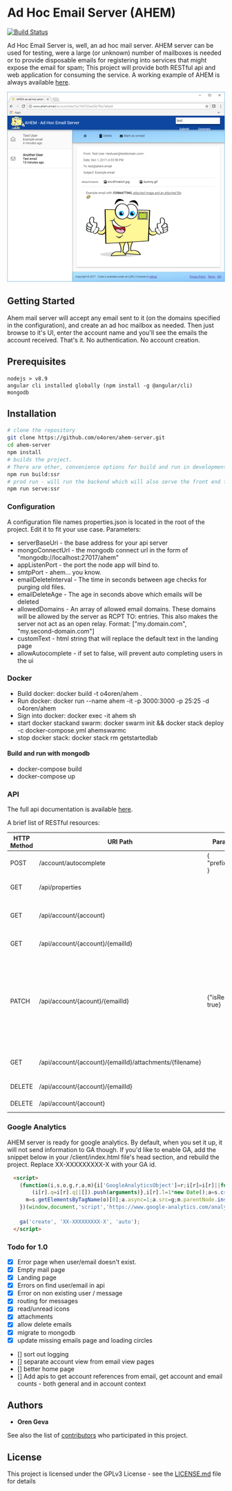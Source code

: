 
# Ad Hoc Email Server (AHEM)
[![Build Status](https://travis-ci.org/o4oren/Ad-Hoc-Email-Server.svg?branch=master)](https://travis-ci.org/o4oren/Ad-Hoc-Email-Server)

Ad Hoc Email Server is, well, an ad hoc mail server. 
AHEM server can be used for testing, were a large (or unknown) number of mailboxes is needed or to provide disposable emails for registering into services that might expose the email for spam;
This project will provide both RESTful api and web application for consuming the service.
A working example of AHEM is always available [here](http://www.ahem.email "AHEM - Ad Hoc Disposable Temporary Email addresss").


![Alt text](/client/assets/images/screenshot.png?raw=true "AHEM mail server")

## Getting Started
Ahem mail server will accept any email sent to it (on the domains specified in the configuration), and create an ad hoc mailbox as needed.
Then just browse to it's UI, enter the account name and you'll see the emails the account received.
That's it. No authentication. No account creation.

## Prerequisites
```
nodejs > v8.9 
angular cli installed globally (npm install -g @angular/cli)
mongodb
```

## Installation
```bash
# clone the repository
git clone https://github.com/o4oren/ahem-server.git
cd ahem-server
npm install
# builds the project.
# There are other, convenience options for build and run in development mode.
npm run build:ssr
# prod run - will run the backend which will also serve the front end form the `dist` folder.
npm run serve:ssr
```

### Configuration
A configuration file names properties.json is located in the root of the project.
Edit it to fit your use case.
Parameters:
* serverBaseUri - the base address for your api server
* mongoConnectUrl - the mongodb connect url in the form of "mongodb://localhost:27017/ahem"
* appListenPort - the port the node app will bind to.
* smtpPort - ahem... you know.
* emailDeleteInterval - The time in seconds between age checks for purging old files.
* emailDeleteAge - The age in seconds above which emails will be deleted
* allowedDomains - An array of allowed email domains. These domains will be allowed by the server as RCPT TO: entries. This also makes the server not act as an open relay. Format: ["my.domain.com", "my.second-domain.com"]
* customText - html string that will replace the default text in the landing page
* allowAutocomplete - if set to false, will prevent auto completing users in the ui

### Docker
* Build docker: docker build -t o4oren/ahem .
* Run docker: docker run --name ahem -it -p 3000:3000 -p 25:25 -d o4oren/ahem
* Sign into docker: docker exec -it ahem sh
* start docker stackand swarm: docker swarm init && docker stack deploy -c docker-compose.yml ahemswarmc
* stop docker stack: docker stack rm getstartedlab

#### Build and run with mongodb
* docker-compose build
* docker-compose up

### API

The full api documentation is available [here](http://www.ahem.email/help/api "AHEM - API Help").

A brief list of RESTful resources:

HTTP Method | URI Path | Parameters | Descritpion
--- | --- | --- | ---
POST | /account/autocomplete | { "prefix":"value" } | Returns a partial list of accounts
GET | /api/properties | |returns the properties.json content
GET | /api/account/{account} | |returns a list of the email objects in the account
GET | /api/account/{account}/{emailId} | |Gets the contents of a specific email
PATCH | /api/account/{acount}/{emailId} | {"isRead" : true} |Updates the emailInfo object (representation of the email meta data in the user's account. Currently, only the isRead field is supported.
GET | /api/account/{account}/{emailId}/attachments/{filename} | |Downloads a specific attachment form an email
DELETE | /api/account/{account}/{emailId} | |Deletes a specific email
DELETE | /api/account/{account} | | Deletes a whole account

### Google Analytics

AHEM server is ready for google analytics. By default, when you set it up, it will not send information to GA though.
If you'd like to enable GA, add the snippet below in your /client/index.html file's head section, and rebuild the project.
Replace XX-XXXXXXXXX-X with your GA id.
```html
  <script>
    (function(i,s,o,g,r,a,m){i['GoogleAnalyticsObject']=r;i[r]=i[r]||function(){
        (i[r].q=i[r].q||[]).push(arguments)},i[r].l=1*new Date();a=s.createElement(o),
      m=s.getElementsByTagName(o)[0];a.async=1;a.src=g;m.parentNode.insertBefore(a,m)
    })(window,document,'script','https://www.google-analytics.com/analytics.js','ga');

    ga('create', 'XX-XXXXXXXXX-X', 'auto');
  </script>
```

### Todo for 1.0

- [x] Error page when user/email doesn't exist.
- [x] Empty mail page
- [x] Landing page
- [x] Errors on find user/email in api
- [x] Error on non existing user / message
- [x] routing for messages
- [x] read/unread icons
- [x] attachments
- [x] allow delete emails
- [x] migrate to mongodb
- [x] update missing emails page and loading circles
- []  sort out logging
- [] separate  account view from email view pages 
- [] better home page
- [] Add apis to get account references from email, get account and email counts - both general and in account context


## Authors

* **Oren Geva**

See also the list of [contributors](https://github.com/o4oren/ahem-server/contributors) who participated in this project.

## License

This project is licensed under the GPLv3 License - see the [LICENSE.md](LICENSE.md) file for details



